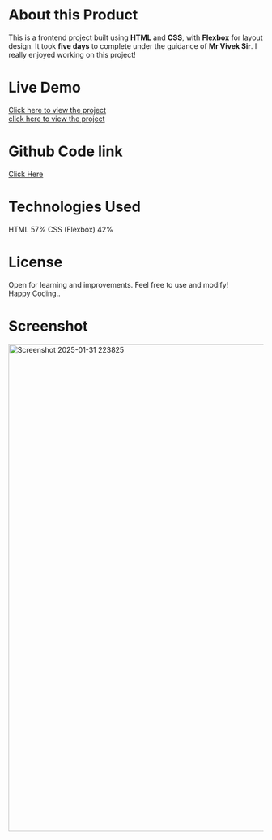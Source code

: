 # About this Product 

This is a frontend project built using **HTML** and **CSS**, with **Flexbox** for layout design. 
It took **five days** to complete under the guidance of **Mr Vivek Sir**. 
I really enjoyed working on this project!  

# Live Demo  
[Click here to view the project](https://html-css-2-bivcae0z3-rishabh-nandans-projects-1b479204.vercel.app)  
[click here to view the project](https://rishabhnandan.github.io/HTML-CSS-2/)
# Github Code link
[Click Here](https://github.com/RishabhNandan/HTML-CSS-2.git)
# Technologies Used  
 HTML 57%
 CSS (Flexbox) 42% 
# License  
Open for learning and improvements. Feel free to use and modify!  
Happy Coding..
# Screenshot
<img width="959" alt="Screenshot 2025-01-31 223825" src="https://github.com/user-attachments/assets/2e582029-476a-4b8d-8145-564dd1f86d0f" />
